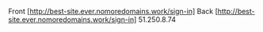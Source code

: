 Front [http://best-site.ever.nomoredomains.work/sign-in]
Back [http://best-site.ever.nomoredomains.work/sign-in]
51.250.8.74
